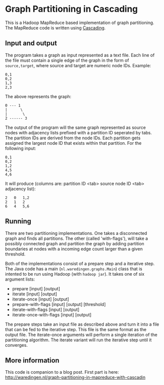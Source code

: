 # Graph Partitioning in Cascading
This is a Hadoop MapReduce based implementation of graph partitioning. The MapReduce code is written using [Cascading](http://www.cascading.org/ "Cascading").

## Input and output
The program takes a graph as input represented as a text file. Each line of the file must contain a single edge of the graph in the form of `source,target`, where source and target are numeric node IDs. Example:

```
0,1
0,2
1,3
2,3
```

The above represents the graph:

```
0 --- 1
|      \
|       \
2 ------ 3
```

The output of the program will the same graph represented as source nodes with adjacency lists prefixed with a partition ID seperated by tabs. The partition IDs are derived from the node IDs. Each partition gets assigned the largest node ID that exists within that partition. For the following input:

```
0,1
0,2
1,2
4,5
4,6
```

It will produce (columns are: partition ID \<tab\> source node ID \<tab\> adjacency list):

```
2	0	1,2
2	1	2
6	4	5,6
```

## Running
There are two partitioning implementations. One takes a disconnected graph and finds all partitions. The other (called 'with-flags'), will take a possibly connected graph and partition the graph by adding partition boundaries at nodes with a incoming edge count larger than a given threshold.

Both of the implementations consist of a prepare step and a iterative step. The Java code has a main (`nl.waredingen.graphs.Main`) class that is intented to be run using Hadoop (with `hadoop jar`). It takes one of six argument lists:

* prepare \[input\] \[output\]
* iterate \[input\] \[output\]
* iterate-once \[input\] \[output\]
* prepare-with-flags \[input\] \[output\] \[threshold\]
* iterate-with-flags \[input\] \[output\]
* iterate-once-with-flags \[input\] \[output\]

The prepare steps take an input file as described above and turn it into a file that can be fed to the iterative step. This file is the same format as the output file. The iterate-once arguments will perform a single iteration of the partitioning algorithm. The iterate variant will run the iterative step until it converges.

## More information
This code is companion to a blog post. First part is here: http://waredingen.nl/graph-partitioning-in-mapreduce-with-cascadin
